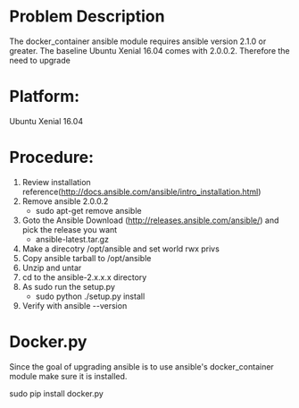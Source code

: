 # Problem Description

The docker_container ansible module requires ansible version 2.1.0 or greater.  The baseline Ubuntu Xenial 16.04 comes with 2.0.0.2.  Therefore the need to upgrade

# Platform:  
Ubuntu Xenial 16.04


# Procedure:
1. Review installation reference(http://docs.ansible.com/ansible/intro_installation.html)
2. Remove ansible 2.0.0.2
   * sudo apt-get remove ansible
3. Goto the Ansible Download (http://releases.ansible.com/ansible/) and pick the release you want
   * ansible-latest.tar.gz
4. Make a direcotry /opt/ansible and set world rwx privs
5. Copy ansible tarball to /opt/ansible
6. Unzip and untar
7. cd to the ansible-2.x.x.x directory
8. As sudo run the setup.py
   * sudo python ./setup.py install 
9. Verify with ansible --version


# Docker.py 
Since the goal of upgrading ansible is to use ansible's docker_container module make sure it is installed.

sudo pip install docker.py
  

